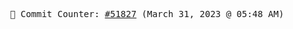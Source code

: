 <p align="center">
    <samp>
        📮 Commit Counter: <a href="https://github.com/Javascript-void0/Javascript-void0/commits/main">#51827</a> (March 31, 2023 @ 05:48 AM)
    </samp>
</p>